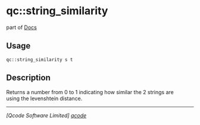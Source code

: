 qc::string_similarity
=====================

part of [Docs](.)

Usage
-----
`qc::string_similarity s t`

Description
-----------
Returns a number from 0 to 1 indicating how similar the 2 strings are<br/>using the levenshtein distance.

----------------------------------
*[Qcode Software Limited] [qcode]*

[qcode]: www.qcode.co.uk "Qcode Software"